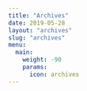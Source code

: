 ```yaml
---
title: "Archives"
date: 2019-05-28
layout: "archives"
slug: "archives"
menu:
  main:
    weight: -90
    params: 
      icon: archives
---
```

